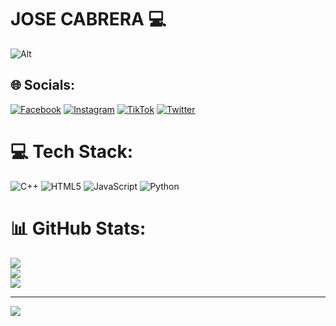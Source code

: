 # JOSE CABRERA 💻
![Alt](https://o.remove.bg/downloads/8b625060-63dc-43f9-9125-e9d20dcc5640/Real_Madrid__Cristiano_Ronaldo_-removebg-preview.png)

## 🌐 Socials:
[![Facebook](https://img.shields.io/badge/Facebook-%231877F2.svg?logo=Facebook&logoColor=white)](https://facebook.com/JoseCabrera) [![Instagram](https://img.shields.io/badge/Instagram-%23E4405F.svg?logo=Instagram&logoColor=white)](https://instagram.com/@jose.cabrera7_) [![TikTok](https://img.shields.io/badge/TikTok-%23000000.svg?logo=TikTok&logoColor=white)](https://tiktok.com/@jose_cabrera17_) [![Twitter](https://img.shields.io/badge/Twitter-%231DA1F2.svg?logo=Twitter&logoColor=white)](https://twitter.com/@josmanu1717) 

# 💻 Tech Stack:
![C++](https://img.shields.io/badge/c++-%2300599C.svg?style=for-the-badge&logo=c%2B%2B&logoColor=white) ![HTML5](https://img.shields.io/badge/html5-%23E34F26.svg?style=for-the-badge&logo=html5&logoColor=white) ![JavaScript](https://img.shields.io/badge/javascript-%23323330.svg?style=for-the-badge&logo=javascript&logoColor=%23F7DF1E) ![Python](https://img.shields.io/badge/python-3670A0?style=for-the-badge&logo=python&logoColor=ffdd54)
# 📊 GitHub Stats:
![](https://github-readme-stats.vercel.app/api?username=JoseCabrera7&theme=dark&hide_border=false&include_all_commits=false&count_private=false)<br/>
![](https://github-readme-streak-stats.herokuapp.com/?user=JoseCabrera7&theme=dark&hide_border=false)<br/>
![](https://github-readme-stats.vercel.app/api/top-langs/?username=JoseCabrera7&theme=dark&hide_border=false&include_all_commits=false&count_private=false&layout=compact)

---
[![](https://visitcount.itsvg.in/api?id=JoseCabrera7&icon=6&color=11)](https://visitcount.itsvg.in)

<!-- Proudly created with GPRM ( https://gprm.itsvg.in ) -->
